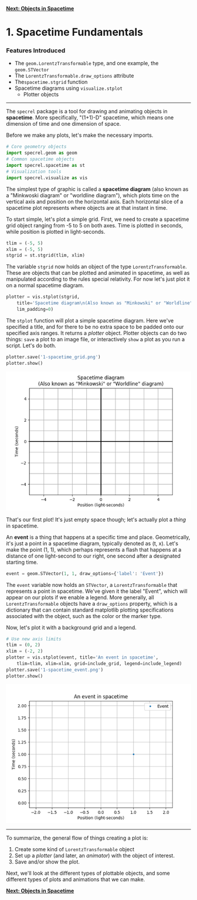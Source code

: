[**Next: Objects in Spacetime**](2-objects.md)

# 1. Spacetime Fundamentals

### Features Introduced
- The `geom.LorentzTransformable` type, and one example, the `geom.STVector`
- The `LorentzTransformable.draw_options` attribute
- The`spacetime.stgrid` function
- Spacetime diagrams using `visualize.stplot`
    - Plotter objects

---

The `specrel` package is a tool for drawing and animating objects in **spacetime**. More specifically, "(1+1)-D" spacetime, which means one dimension of time and one dimension of space.

Before we make any plots, let's make the necessary imports.

```python
# Core geometry objects
import specrel.geom as geom
# Common spacetime objects
import specrel.spacetime as st
# Visualization tools
import specrel.visualize as vis
```

The simplest type of graphic is called a **spacetime diagram** (also known as a "Minkwoski diagram" or "worldline diagram"), which plots time on the vertical axis and position on the horizontal axis. Each horizontal slice of a spacetime plot represents where objects are at that instant in time.

To start simple, let's plot a simple grid. First, we need to create a spacetime grid object ranging from -5 to 5 on both axes. Time is plotted in seconds, while position is plotted in light-seconds.

```python
tlim = (-5, 5)
xlim = (-5, 5)
stgrid = st.stgrid(tlim, xlim)
```

The variable `stgrid` now holds an object of the type `LorentzTransformable`. These are objects that can be plotted and animated in spacetime, as well as manipulated according to the rules special relativity. For now let's just plot it on a normal spacetime diagram.

```python
plotter = vis.stplot(stgrid,
    title='Spacetime diagram\n(Also known as "Minkowski" or "Worldline" diagram)',
    lim_padding=0)
```

The `stplot` function will plot a simple spacetime diagram. Here we've specified a title, and for there to be no extra space to be padded onto our specified axis ranges. It returns a *plotter* object. Plotter objects can do two things: `save` a plot to an image file, or interactively `show` a plot as you run a script. Let's do both.

```python
plotter.save('1-spacetime_grid.png')
plotter.show()
```
![A spacetime grid](figures/1-spacetime_grid.png)

That's our first plot! It's just empty space though; let's actually plot a *thing* in spacetime.

An **event** is a thing that happens at a specific time and place. Geometrically, it's just a point in a spacetime diagram, typically denoted as (t, x). Let's make the point (1, 1), which perhaps represents a flash that happens at a distance of one light-second to our right, one second after a designated starting time.

```python
event = geom.STVector(1, 1, draw_options={'label': 'Event'})
```

The `event` variable now holds an `STVector`, a `LorentzTransformable` that represents a point in spacetime. We've given it the label "Event", which will appear on our plots if we enable a legend. More generally, all `LorentzTransformable` objects have a `draw_options` property, which is a dictionary that can contain standard matplotlib plotting specifications associated with the object, such as the color or the marker type.

Now, let's plot it with a background grid and a legend.

```python
# Use new axis limits
tlim = (0, 2)
xlim = (-2, 2)
plotter = vis.stplot(event, title='An event in spacetime',
    tlim=tlim, xlim=xlim, grid=include_grid, legend=include_legend)
plotter.save('1-spacetime_event.png')
plotter.show()
```
![A spacetime event](figures/1-spacetime_event.png)

---

To summarize, the general flow of things creating a plot is:

1. Create some kind of `LorentzTransformable` object
2. Set up a *plotter* (and later, an *animator*) with the object of interest.
3. Save and/or show the plot.

Next, we'll look at the different types of plottable objects, and some different types of plots and animations that we can make.

[**Next: Objects in Spacetime**](2-objects.md)
